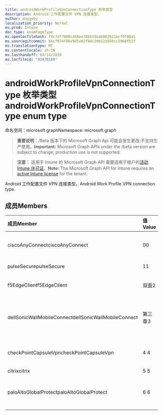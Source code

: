 ```yaml
---
title: androidWorkProfileVpnConnectionType 枚举类型
description: Android 工作配置文件 VPN 连接类型。
author: dougeby
localization_priority: Normal
ms.prod: Intune
doc_type: enumPageType
ms.openlocfilehash: f4c72f7980c440ee786b19eab882821ecf9f88a5
ms.sourcegitcommit: bbcf074f0be9d5e02f84c290122850cc5968fb1f
ms.translationtype: MT
ms.contentlocale: zh-CN
ms.lasthandoff: 04/14/2020
ms.locfileid: "43470160"
---
```

# <a name="androidworkprofilevpnconnectiontype-enum-type"></a><span data-ttu-id="ad816-103">androidWorkProfileVpnConnectionType 枚举类型</span><span class="sxs-lookup"><span data-stu-id="ad816-103">androidWorkProfileVpnConnectionType enum type</span></span>

<span data-ttu-id="ad816-104">命名空间：microsoft.graph</span><span class="sxs-lookup"><span data-stu-id="ad816-104">Namespace: microsoft.graph</span></span>

> <span data-ttu-id="ad816-105">**重要说明：**/Beta 版本下的 Microsoft Graph Api 可能会发生更改;不支持生产使用。</span><span class="sxs-lookup"><span data-stu-id="ad816-105">**Important:** Microsoft Graph APIs under the /beta version are subject to change; production use is not supported.</span></span>

> <span data-ttu-id="ad816-106">**注意：** 适用于 Intune 的 Microsoft Graph API 需要适用于租户的[活动 Intune 许可证](https://go.microsoft.com/fwlink/?linkid=839381)。</span><span class="sxs-lookup"><span data-stu-id="ad816-106">**Note:** The Microsoft Graph API for Intune requires an [active Intune license](https://go.microsoft.com/fwlink/?linkid=839381) for the tenant.</span></span>

<span data-ttu-id="ad816-107">Android 工作配置文件 VPN 连接类型。</span><span class="sxs-lookup"><span data-stu-id="ad816-107">Android Work Profile VPN connection type.</span></span>

## <a name="members"></a><span data-ttu-id="ad816-108">成员</span><span class="sxs-lookup"><span data-stu-id="ad816-108">Members</span></span>
|<span data-ttu-id="ad816-109">成员</span><span class="sxs-lookup"><span data-stu-id="ad816-109">Member</span></span>|<span data-ttu-id="ad816-110">值</span><span class="sxs-lookup"><span data-stu-id="ad816-110">Value</span></span>|<span data-ttu-id="ad816-111">说明</span><span class="sxs-lookup"><span data-stu-id="ad816-111">Description</span></span>|
|:---|:---|:---|
|<span data-ttu-id="ad816-112">ciscoAnyConnect</span><span class="sxs-lookup"><span data-stu-id="ad816-112">ciscoAnyConnect</span></span>|<span data-ttu-id="ad816-113">0</span><span class="sxs-lookup"><span data-stu-id="ad816-113">0</span></span>|<span data-ttu-id="ad816-114">Cisco AnyConnect。</span><span class="sxs-lookup"><span data-stu-id="ad816-114">Cisco AnyConnect.</span></span>|
|<span data-ttu-id="ad816-115">pulseSecure</span><span class="sxs-lookup"><span data-stu-id="ad816-115">pulseSecure</span></span>|<span data-ttu-id="ad816-116">1</span><span class="sxs-lookup"><span data-stu-id="ad816-116">1</span></span>|<span data-ttu-id="ad816-117">脉冲安全。</span><span class="sxs-lookup"><span data-stu-id="ad816-117">Pulse Secure.</span></span>|
|<span data-ttu-id="ad816-118">f5EdgeClient</span><span class="sxs-lookup"><span data-stu-id="ad816-118">f5EdgeClient</span></span>|<span data-ttu-id="ad816-119">双面</span><span class="sxs-lookup"><span data-stu-id="ad816-119">2</span></span>|<span data-ttu-id="ad816-120">F5 边缘客户端。</span><span class="sxs-lookup"><span data-stu-id="ad816-120">F5 Edge Client.</span></span>|
|<span data-ttu-id="ad816-121">dellSonicWallMobileConnect</span><span class="sxs-lookup"><span data-stu-id="ad816-121">dellSonicWallMobileConnect</span></span>|<span data-ttu-id="ad816-122">第三章</span><span class="sxs-lookup"><span data-stu-id="ad816-122">3</span></span>|<span data-ttu-id="ad816-123">戴尔 SonicWALL 移动连接。</span><span class="sxs-lookup"><span data-stu-id="ad816-123">Dell SonicWALL Mobile Connection.</span></span>|
|<span data-ttu-id="ad816-124">checkPointCapsuleVpn</span><span class="sxs-lookup"><span data-stu-id="ad816-124">checkPointCapsuleVpn</span></span>|<span data-ttu-id="ad816-125">4 </span><span class="sxs-lookup"><span data-stu-id="ad816-125">4</span></span>|<span data-ttu-id="ad816-126">检查点胶囊 VPN。</span><span class="sxs-lookup"><span data-stu-id="ad816-126">Check Point Capsule VPN.</span></span>|
|<span data-ttu-id="ad816-127">citrix</span><span class="sxs-lookup"><span data-stu-id="ad816-127">citrix</span></span>|<span data-ttu-id="ad816-128">5 </span><span class="sxs-lookup"><span data-stu-id="ad816-128">5</span></span>|<span data-ttu-id="ad816-129">Citrix</span><span class="sxs-lookup"><span data-stu-id="ad816-129">Citrix</span></span>|
|<span data-ttu-id="ad816-130">paloAltoGlobalProtect</span><span class="sxs-lookup"><span data-stu-id="ad816-130">paloAltoGlobalProtect</span></span>|<span data-ttu-id="ad816-131">6 </span><span class="sxs-lookup"><span data-stu-id="ad816-131">6</span></span>|<span data-ttu-id="ad816-132">Palo Alto 网络 GlobalProtect。</span><span class="sxs-lookup"><span data-stu-id="ad816-132">Palo Alto Networks GlobalProtect.</span></span>|



